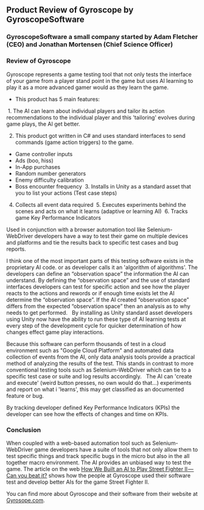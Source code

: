 ## Product Review of Gyroscope by GyroscopeSoftware
### GyroscopeSoftware a small company started by Adam Fletcher (CEO) and Jonathan Mortensen (Chief Science Officer)
### Review of Gyroscope
Gyroscope represents a game testing tool that not only tests the interface of your game from a player stand point in the game but uses AI learning to play it as a more advanced gamer would as they learn the game.
* This product has 5 main features:

  1.  The AI can learn about individual players and tailor its action recommendations to the individual player and this 'tailoring' evolves during game plays, the AI get better.
  
  2.  This product got written in C# and uses standard interfaces to send commands (game action triggers) to the game.
  * Game controller inputs
  * Ads (boo, hiss)
  * In-App purchases
  * Random number generators
  * Enemy difficulty calibration
  * Boss encounter frequency
  3.  Installs in Unity as a standard asset that you to list your actions (Test case steps)
  4.  Collects all event data required
  5.  Executes experiments behind the scenes and acts on what it learns (adaptive or learning AI)
  6.  Tracks game Key Performance Indicators
  
Used in conjunction with a browser automation tool like Selenium-WebDriver developers have a way to test their game on multiple devices and platforms and tie the results back to specific test cases and bug reports.
  
I think one of the most important parts of this testing software exists in the proprietary AI code. or as developer calls it an 'algorithm of algorithms'.  The developers can define an “observation space” the information the AI can understand.  By defining the “observation space” and the use of standard interfaces developers can test for specific action and see how the player reacts to the actions and rewords or if enough time exists let the AI determine the “observation space”.  If the AI created “observation space” differs from the expected “observation space” then an analysis as to why needs to get performed.
  
By installing as Unity standard asset developers using Unity now have the ability to run these type of AI learning tests at  every step of the development cycle for quicker determination of how changes effect game play interactions.
  
Because this software can perform thousands of test in a cloud environment such as "Google Cloud Platform" and automated data collection of events from the AI, only data analysis tools provide a practical method of analyzing the results of the test.  This stands in contrast to more conventional testing tools such as Selenium-WebDriver which can tie to a specific test case or suite and log results accordingly.
  
The AI can 'create and execute' (weird button presses, no own would do that...) experiments and report on what i 'learns', this may get classified as an documented feature or bug.
  
By tracking developer defined Key Performance Indicators (KPIs) the developer can see how the effects of changes and time on KPIs.
  
### Conclusion
When coupled with a web-based automation tool such as Selenium-WebDriver game developers have a suite of tools that not only allow them to test specific things and track specific bugs in the micro but also in the all together macro environment.  The AI provides an unbiased way to test the game.  The article on the web [How We Built an AI to Play Street Fighter II — Can you beat it?](https://medium.com/gyroscopesoftware/how-we-built-an-ai-to-play-street-fighter-ii-can-you-beat-it-9542ba43f02b) shows how the people at Gyroscope used their software test and develop better AIs for the game Street Fighter II.

You can find more about Gyroscope and their software from their website at [Gyrosope.com](https://games.gyroscope.cc).
